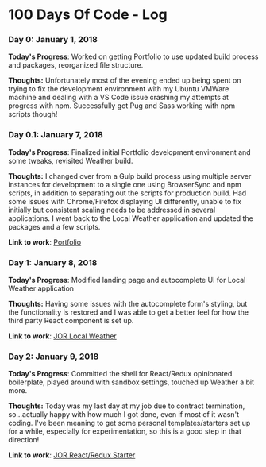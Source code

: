 # 100 Days Of Code - Log

### Day 0: January 1, 2018

**Today's Progress**: Worked on getting Portfolio to use updated build process and packages, reorganized file structure.

**Thoughts:** Unfortunately most of the evening ended up being spent on trying to fix the development environment with my Ubuntu VMWare machine and dealing with a VS Code issue crashing my attempts at progress with npm. Successfully got Pug and Sass working with npm scripts though!

### Day 0.1: January 7, 2018

**Today's Progress**: Finalized initial Portfolio development environment and some tweaks, revisited Weather build.

**Thoughts:** I changed over from a Gulp build process using multiple server instances for development to a single one using BrowserSync and npm scripts, in addition to separating out the scripts for production build. Had some issues with Chrome/Firefox displaying UI differently, unable to fix initially but consistent scaling needs to be addressed in several applications. I went back to the Local Weather application and updated the packages and a few scripts.

**Link to work**: [Portfolio](https://github.com/JaxomofRuatha/Portfolio)

### Day 1: January 8, 2018

**Today's Progress**: Modified landing page and autocomplete UI for Local Weather application

**Thoughts:** Having some issues with the autocomplete form's styling, but the functionality is restored and I was able to get a better feel for how the third party React component is set up.

**Link to work**: [JOR Local Weather](https://github.com/JaxomofRuatha/fcc-weather)

### Day 2: January 9, 2018

**Today's Progress**: Committed the shell for React/Redux opinionated boilerplate, played around with sandbox settings, touched up Weather a bit more.

**Thoughts:** Today was my last day at my job due to contract termination, so...actually happy with how much I got done, even if most of it wasn't coding. I've been meaning to get some personal templates/starters set up for a while, especially for experimentation, so this is a good step in that direction!

**Link to work**: [JOR React/Redux Starter](https://github.com/JaxomofRuatha/jor-react-redux-starter)
